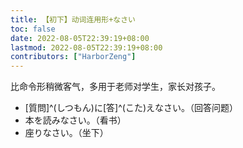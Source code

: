 ```yaml
---
title: 【初下】动词连用形+なさい
toc: false
date: 2022-08-05T22:39:19+08:00
lastmod: 2022-08-05T22:39:19+08:00
contributors: ["HarborZeng"]
---
```


比命令形稍微客气，多用于老师对学生，家长对孩子。

- [質問]^(しつもん)に[答]^(こた)えなさい。（回答问题）
- 本を読みなさい。（看书）
- 座りなさい。（坐下）

